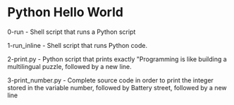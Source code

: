 # Python Hello World

0-run - Shell script that runs a Python script

1-run_inline - Shell script that runs Python code.

2-print.py - Python script that prints exactly "Programming is like building a multilingual puzzle, followed by a new line.

3-print_number.py - Complete source code in order to print the integer stored in the variable number, followed by Battery street, followed by a new line
